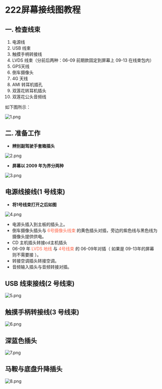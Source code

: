 # 222屏幕接线图教程

## 一. 检查线束

1. 电源线 
2. USB 线束 
3. 触摸手柄转接线 
4. LVDS 线束（分前后两种：06-09 前期款固定到屏幕上 09-13 在线束包内）
5. GPS天线 
6. 倒车摄像头 
7. 4G 天线 
8. AMI 转耳机插孔 
9. 双莲花转耳机插头
10. 双莲花公头音频线

如下图所示：

![1.png](https://img.picui.cn/free/2024/07/04/66865912c0f66.png)

## 二. 准备工作

- **辨别副驾驶手套箱插头**<br> 

![2.png](https://img.picui.cn/free/2024/07/04/668659405f62d.png)

- **屏幕以 2009 年为界分两种**<br>

![3.png](https://img.picui.cn/free/2024/07/04/668659405e7b1.png)

## 电源线接线(1 号线束)

- **将1号线束打开之后如图**<br>

![4.png](https://img.picui.cn/free/2024/07/04/668659406460e.png)
 
  - 电源头插入到主板的插头上。
  - 倒车摄像头插头与 <font color=#FF6347>6号摄像头线束</font> 的黄色插头对插，旁边的紫色线与黑色线为摄像头提供供电。
  - CD 主机插头转接cd主机插头
  - 06-09 年 <font color=#FF6347>LVDS 地线</font> 与 <font color=#FF6347>4号线束</font> 的 06-09年对插（ 如果是 09-13年的屏幕则不需要接 ）。
  - 转接空调插头转接空调。
  - 音频输入插头与音频转接对插。

## USB 线束接线(2 号线束)

![5.png](https://img.picui.cn/free/2024/07/04/668659406474f.png)

## 触摸手柄转接线(3 号线束)

![6.png](https://img.picui.cn/free/2024/07/04/668659405f102.png)

## 深蓝色插头

![7.png](https://img.picui.cn/free/2024/07/04/668659421967c.png)

## 马鞍与底盘升降插头

![8.png](https://img.picui.cn/free/2024/07/04/668659428cbbd.png)
